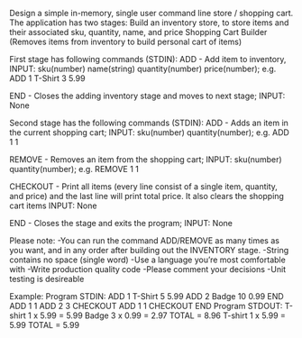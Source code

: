 Design a simple in-memory, single user command line store / shopping cart. The application has two stages: Build an inventory store, to store items and their associated sku, quantity, name, and price Shopping Cart Builder (Removes items from inventory to build personal cart of items)

First stage has following commands (STDIN): ADD - Add item to inventory, INPUT: sku(number) name(string) quantity(number) price(number); e.g. ADD 1 T-Shirt 3 5.99

END - Closes the adding inventory stage and moves to next stage; INPUT: None

Second stage has the following commands (STDIN):
ADD - Adds an item in the current shopping cart; INPUT: sku(number) quantity(number); e.g. ADD 1 1

REMOVE - Removes an item from the shopping cart; INPUT: sku(number) quantity(number); e.g. REMOVE 1 1

CHECKOUT - Print all items (every line consist of a single item, quantity, and price) and the last line will print total price. It also clears the shopping cart items INPUT: None

END - Closes the stage and exits the program; INPUT: None

Please note: -You can run the command ADD/REMOVE as many times as you want, and in any order after building out the INVENTORY stage.
-String contains no space (single word)
-Use a language you’re most comfortable with
-Write production quality code
-Please comment your decisions
-Unit testing is desireable

Example:
Program STDIN:
ADD 1 T-Shirt 5 5.99
ADD 2 Badge 10 0.99
END
ADD 1 1
ADD 2 3
CHECKOUT
ADD 1 1
CHECKOUT
END
Program STDOUT:
T-shirt 1 x 5.99 = 5.99
Badge 3 x 0.99 = 2.97
TOTAL = 8.96
T-shirt 1 x 5.99 = 5.99
TOTAL = 5.99 
